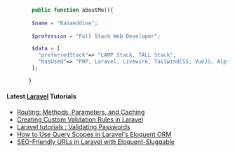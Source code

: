 ```php
        public function aboutMe(){  
        
        $name = "Bahaeddine";
        
        $profession = "Full Stack Web Developer";

        $data = [
          "preferredStack"=> "LAMP Stack, TALL Stack",
          "hasUsed"=> "PHP, Laravel, Livewire, TailwindCSS, VueJS, AlpineJS"
        ];

       }
```
#### Latest [Laravel](https://aliendev.org) Tutorials

- [Routing: Methods, Parameters, and Caching](https://aliendev.org/blog/post/routing-methods-parameters-and-caching)
- [Creating Custom Validation Rules in Laravel](https://aliendev.org/blog/post/creating-custom-validation-rules-in-laravel)
- [Laravel tutorials : Validating Passwords](https://aliendev.org/blog/post/laravel-tutorials-validating-passwords)
- [How to Use Query Scopes in Laravel's Eloquent ORM](https://aliendev.org/blog/post/how-to-use-query-scopes-in-laravel-s-eloquent-orm)
- [SEO-Friendly URLs in Laravel with Eloquent-Sluggable](https://aliendev.org/blog/post/seo-friendly-urls-in-laravel-with-eloquent-sluggable)

